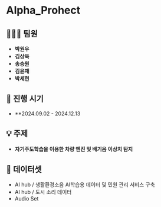 # Alpha_Prohect

## 🧑‍🤝‍🧑 **팀원**
- **박원우**
- **김상욱**
- **송승원**
- **김윤재**
- **박세현**

## 📅 **진행 시기**
- **2024.09.02 - 2024.12.13

## 💡 **주제**
- **자기주도학습을 이용한 차량 엔진 및 배기음 이상치 탐지**


##  📌 **데이터셋**
- AI hub / 생활환경소음 AI학습용 데이터 및 민원 관리 서비스 구축
- AI hub / 도시 소리 데이터
- Audio Set
